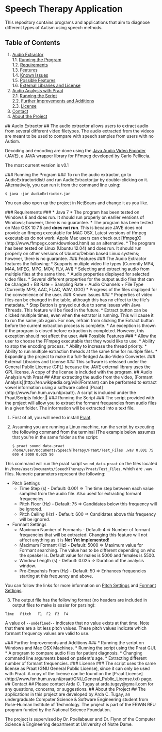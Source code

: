 # Speech Therapy Application #
This repository contains programs and applications that aim to diagnose different types of Autism using speech methods.

## Table of Contents ##
1. [Audio Extractor](#ae)<br />
    1.1. [Running the Program](#ae_running)<br />
    1.2. [Requirements](#ae_req)<br />
    1.3. [Features](#ae_feat)<br />
    1.4. [Known Issues](#ae_issues)<br />
    1.5. [Possible Features](#ae_pos_feat)<br />
    1.6. [External Libraries and License](#ae_license)<br />
2. [Audio Analysis with Praat](#aap)<br />
    2.1. [Running the Script](#aap_run)<br />
    2.2. [Further Improvements and Additions](#aap_imp)<br />
    2.3. [License](#aap_license)<br />
3. [Contact](#contact)<br />
4. [About the Project](#about)<br />

<a name="ae"/>
## Audio Extractor ##
The audio extractor allows users to extract audio from several different video filetypes. The audio extracted from the videos are meant to be used to compare with speech samples from users with no Autism.

Decoding and encoding are done using the [Java Audio Video Encoder](http://www.sauronsoftware.it/projects/jave/index.php) (JAVE), a JAVA wrapper library for FFmpeg developed by Carlo Pelliccia.

The most current version is v0.1

<a name="ae_running"/>
### Running the Program ###
To run the audio extractor, go to AudioExtractor/dist/ and run AudioExtractor.jar by double-clicking on it. Alternatively, you can run it from the command line using:
    
``$ java -jar AudioExtractor.jar``
    
You can also open up the project in NetBeans and change it as you like.

<a name="ae_req"/>
### Requirements ###
* Java 7
* The program has been tested on Windows 8 and does run. It should run properly on earlier versions of Windows; however, there is no guarantee.
* The program has been tested on Mac OSX 10.7.5 and <b>does not run</b>. This is because JAVE does not provide an ffmpeg executable for MAC OSX. Latest versions of ffmpeg executables do not work. Apple Mac users can check out [ffmpegX](http://www.ffmpegx.com/download.html) as an alternative.
* The program has been tested on Linux (Ubuntu 12.04) and does run. It should run properly on other versions of Ubuntu/Debian based Linux systems; however, there is no guarantee. 

<a name="ae_feat"/>
### Features ###
The Audio Extractor features the following:
* Supports multiple video file types (Currently MP4, M4A, MPEG, MPG, MOV, FLV, AVI)
* Selecting and extracting audio from multiple files at the same time.
* Audio properties displayed for selected video files.
* Several different properties for the output audio files that can be changed
    + Bit Rate
    + Sampling Rate
    + Audio Channels
    + File Type (Currently MP3, AAC, FLAC, WAV, OGG)
* Progress of the files displayed for the convenience of the user.

<a name="ae_issues"/>
### Known Issues ###
* Properties of video files can be changed in the table, although this has no effect to the file's metadata.
* Stop Button is grayed out due to some issues with Java Threads. This feature will be fixed in the future.
* Extract button can be clicked multiple times, even when the extrator is running. This will cause it to run the same job again. For now, refrain from clicking the Extract button before the current extraction process is complete.
* An exception is thrown if the program is closed before extraction is completed. However, this exception should not affect the user.

<a name="ae_pos_feat"/>
### Possible Features ###
* Allow the user to choose the FFmpeg executable that they would like to use.
* Ability to stop the encoding process.
* Ability to increase the thread priority.
* Ability to run multiple extraction threads at the same time for multiple files.
* Expanding the project to make it a full-fledged Audio-Video Converter.

<a name="ae_license"/>
### External Libraries and License ###
This software is released under the General Public License (GPL) because the JAVE external library uses the GPL license. A copy of the license is included with the program.

<a name="aap"/>
## Audio Analysis with Praat ##
After extracting the audio from the video, [Formant Analysis](http://en.wikipedia.org/wiki/Formant) can be performed to extract vowel information using a software called [Praat](http://www.fon.hum.uva.nl/praat/). A script is included under the Praat/Scripts folder.

<a name="aap_run"/>
### Running the Script ###
The script provided with the project will allow you to extract the formant frequencies from audio files in a given folder. The information will be extracted into a text file.

1. First of all, you will need to install [Praat](http://www.fon.hum.uva.nl/praat/).
2. Assuming you are running a Linux machine, run the script by executing the following command from the terminal (The example below assumes that you're in the same folder as the script:
    
    ``$ praat sound_data.praat /home/user/Documents/SpeechTherapy/Praat/Test_Files .wav 0.001 75 600 4 5000 0.025 50``

This command will run the praat script `sound_data.praat` on the files located in `/home/user/Documents/SpeechTherapy/Praat/Test_Files`, which are `.wav` files. Numeric parameters represent the following:
* Pitch Settings
    + Time Step (s) - Default: 0.001 => The time step between each value sampled from the audio file. Also used for extracting formant frequencies.
    + Pitch Floor (Hz) - Default: 75 => Candidates below this frequency will be ignored.
    + Pitch Ceiling (Hz) - Default: 600 => Candidates above this frequency will be ignored.
* Formant Settings
    + Maximum Number of Formants - Default: 4 => Number of formant frequencies that will be extracted. Changing this feature will not affect anything as it is <b>Not Yet Implemented!</b>
    + Maximum Formant (Hz) - Default: 5000 => Maximum value for Formant searching. The value has to be different depending on who the speaker is. Default value for males is 5000 and females is 5500.
    + Window Length (s) - Default: 0.025 => Duration of the analysis window.
    + Pre-Empahsis From (Hz) - Default: 50 => Enhances frequencies starting at this frequency and above.

You can follow the links for more information on [Pitch Settings](http://www.fon.hum.uva.nl/praat/manual/Sound__To_Pitch___.html) and [Formant Settings](http://www.fon.hum.uva.nl/praat/manual/Sound__To_Formant__burg____.html).

3. The output file has the following format (no headers are included in output files to make is easier for parsing):

`Time   Pitch   F1  F2  F3  F4`

A value of `--undefined--` indicates that no value exists at that time. Note that there are a lot less pitch values. These pitch values indicate which formant frequency values are valid to use.

<a name="aap_imp"/>
### Further Improvements and Additions ###
* Running the script on Windows and Mac OSX Machines.
* Running the script using the Praat GUI.
* A program to compare audio files for patient diagnosis.
* Changing command line arguments based on patient's age.
* Extracting different number of formant frequencies.

<a name="aap_license"/>
### License ###
The script uses the same license as Praat (GNU General Public License), since it can only be used with Praat. A copy of the license can be found on the [Praat License](http://www.fon.hum.uva.nl/praat/GNU_General_Public_License.txt) page.

<a name="contact"/>
## Contact ##
Please contact Arda C. Tugay at arda.tugay@gmail.com for any questions, concerns, or suggestions.

<a name = "about"/>
## About the Project ##
The applications in this project are developed by Arda C. Tugay, an undergraduate Computer Science & Software Engineering student from Rose-Hulman Institute of Technology. The project is part of the ERWiN REU program funded by the National Science Foundation.

The project is supervised by Dr. Poellabauer and Dr. Flynn of the Computer Science & Engineering department at University of Notre Dame.
